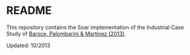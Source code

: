 # README #

This repository contains the Soar implementation of the Industrial Case Study of [Barsce, Palombarini & Martinez (2013)](https://www.researchgate.net/publication/263108607_A_Cognitive_Approach_to_Real-time_Rescheduling_using_SOAR-RL).

Updated: 10/2013